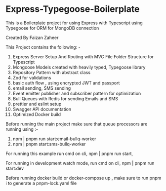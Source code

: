 # Express-Typegoose-Boilerplate

This is a Boilerplate project for using Express with Typescript using Typegoose for ORM for MongoDB connection

Created By Faizan Zaheer

This Project contains the following: -

1. Express Server Setup And Routing with MVC File Folder Structure for Typescript
2. Mongoose Models created with heavily typed, Typegoose library
3. Repository Pattern with abstract class
4. Zod for validations
5. basic auth flow , using encrypted JWT and passport
6. email sending, SMS sending
7. Event emitter publisher and subscriber pattern for optimization
8. Bull Queues with Redis for sending Emails and SMS
9. prettier and eslint setup
10. Swagger API documentation
11. Optimized Docker build


Before running the main project make sure that queue processors are running using :-
1. npm | pnpm run start:email-bullq-worker 
2. npm | pnpm start:sms-bullq-worker


For running this example run cmd on cli, npm | pnpm run start,

For running in development watch mode, run cmd on cli, npm | pnpm run start:dev

Before running docker build or docker-compose up , make sure to run pnpm i to generate a pnpm-lock.yaml file
